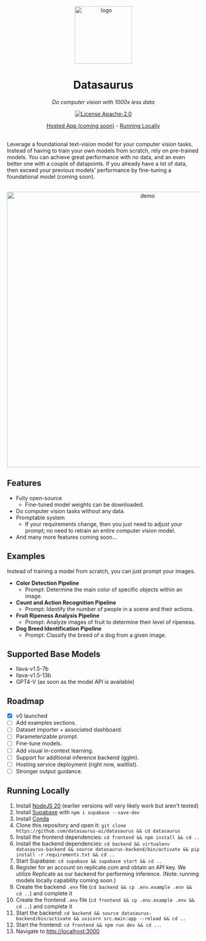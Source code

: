 <p align="center">
  <a href="https://datasaurus.app">
    <img height="150" src="https://github.com/datasaurus-ai/datasaurus/assets/32412211/9ac40d6b-097b-4eaf-ba69-5129b52121af" alt="logo">
  </a>
</p>





<h1 align="center">
  Datasaurus
</h1>

<p align="center">
  <i>Do computer vision with 1000x less data</i>
</p>

<p align="center">
  <a href="/LICENSE"><img alt="License Apache-2.0" src="https://img.shields.io/github/license/datasaurus-ai/datasaurus?style=flat-square"></a>
</p>

<p align="center">
  <a href="https://datasaurus.app/">Hosted App (coming soon)</a> - <a href="#running-locally">Running Locally</a>
</p>

<br>
Leverage a foundational text-vision model for your computer vision tasks. Instead of having to train your own models from scratch, rely on pre-trained models. You can achieve great performance with no data, and an even better one with a couple of datapoints. If you already have a lot of data, then exceed your previous models' performance by fine-tuning a foundational model (coming soon).
<br>
<br>
<p align="center">
 <img width="720" src="https://github.com/datasaurus-ai/datasaurus/assets/32412211/7b9a36dd-9264-4442-ba25-e29a5a1516f3" alt="demo">
</p>

## Features

- Fully open-source
  - Fine-tuned model weights can be downloaded.
- Do computer vision tasks without any data.
- Promptable system
  - If your requirements change, then you just need to adjust your prompt; no need to retrain an entire computer vision model.
- And many more features coming soon...

## Examples

Instead of training a model from scratch, you can just prompt your images.
- **Color Detection Pipeline**
  - Prompt: Determine the main color of specific objects within an image.
- **Count and Action Recognition Pipeline**
  - Prompt: Identify the number of people in a scene and their actions.
- **Fruit Ripeness Analysis Pipeline**
  - Prompt: Analyze images of fruit to determine their level of ripeness.
- **Dog Breed Identification Pipeline**
  - Prompt: Classify the breed of a dog from a given image.

## Supported Base Models

- llava-v1.5-7b
- llava-v1.5-13b
- GPT4-V (as soon as the model API is available)

## Roadmap

- [x] v0 launched
- [ ] Add examples sections.
- [ ] Dataset importer + associated dashboard.
- [ ] Parameterizable prompt.
- [ ] Fine-tune models.
- [ ] Add visual in-context learning.
- [ ] Support for additional inference backend (gglm).
- [ ] Hosting service deployment (right now, waitlist).
- [ ] Stronger output guidance.

## Running Locally

1. Install [NodeJS 20](https://nodejs.org/en/download/current) (earlier versions will very likely work but aren't tested)
2. Install [Supabase](https://supabase.com/docs/guides/cli/local-development) with `npm i supabase --save-dev`
3. Install [Conda](https://conda.io/projects/conda/en/latest/user-guide/install/index.html)
4. Clone this repository and open it: `git clone https://github.com/datasaurus-ai/datasaurus && cd datasaurus`
5. Install the frontend dependencies: `cd frontend && npm install && cd ..`
6. Install the backend dependencies: `cd backend && virtualenv datasaurus-backend && source datasaurus-backend/bin/activate && pip install -r requirements.txt && cd ..`
7. Start Supabase: `cd supabase && supabase start && cd ..`
8. Register for an account on replicate.com and obtain an API key. We utilize Replicate as our backend for performing inference. (Note: running models locally capability coming soon.)
9. Create the backend `.env` file (`cd backend && cp .env.example .env && cd ..`) and complete it
10. Create the frontend `.env` file (`cd frontend && cp .env.example .env && cd ..`) and complete it
11. Start the backend: `cd backend && source datasaurus-backend/bin/activate && uvicorn src.main:app --reload && cd ..`
12. Start the frontend: `cd frontend && npm run dev && cd ..`.
13. Navigate to [http://localhost:3000](http://localhost:3000)
